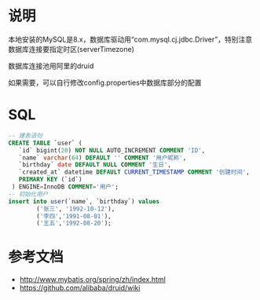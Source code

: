 # 说明
本地安装的MySQL是8.x，数据库驱动用“com.mysql.cj.jdbc.Driver”，特别注意数据库连接要指定时区(serverTimezone)

数据库连接池用阿里的druid

如果需要，可以自行修改config.properties中数据库部分的配置

# SQL
```sql
-- 建表语句
CREATE TABLE `user` (
   `id` bigint(20) NOT NULL AUTO_INCREMENT COMMENT 'ID',
   `name` varchar(64) DEFAULT '' COMMENT '用户昵称',
   `birthday` date DEFAULT NULL COMMENT '生日',
   `created_at` datetime DEFAULT CURRENT_TIMESTAMP COMMENT '创建时间',
   PRIMARY KEY (`id`)
 ) ENGINE=InnoDB COMMENT='用户';
-- 初始化用户
insert into user(`name`, `birthday`) values
        ('张三', '1992-10-12'),
        ('李四','1991-08-01'),
        ('王五','1992-08-20');

```

# 参考文档
- http://www.mybatis.org/spring/zh/index.html
- https://github.com/alibaba/druid/wiki

